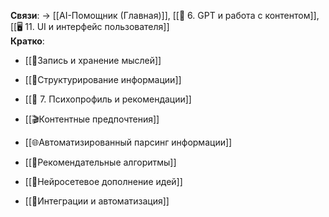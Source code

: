**Связи**: → [[AI-Помощник (Главная)]], [[🧠 6. GPT и работа с контентом]], [[🖥 11. UI и интерфейс пользователя]]  
**Кратко**:

- [[🧠Запись и хранение мыслей]]
    
- [[🧩Структурирование информации]]
    
- [[👤 7. Психопрофиль и рекомендации]]
    
- [[🎬Контентные предпочтения]]
    
- [[🌐Автоматизированный парсинг информации]]
    
- [[🎯Рекомендательные алгоритмы]]
    
- [[🤖Нейросетевое дополнение идей]]
    
- [[🔄Интеграции и автоматизация]]